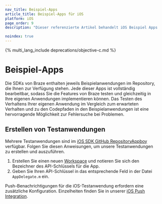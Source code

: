 ```yaml
---
nav_title: Beispiel-Apps
article_title: Beispiel-Apps für iOS
platform: iOS
page_order: 9
description: "Dieser referenzierte Artikel behandelt iOS Beispiel Apps."

noindex: true
---
```


{% multi_lang_include deprecations/objective-c.md %}

# Beispiel-Apps

Die SDKs von Braze enthalten jeweils Beispielanwendungen im Repository, die Ihnen zur Verfügung stehen. Jede dieser Apps ist vollständig bearbeitbar, sodass Sie die Features von Braze testen und gleichzeitig in Ihre eigenen Anwendungen implementieren können. Das Testen des Verhaltens Ihrer eigenen Anwendung im Vergleich zum erwarteten Verhalten und zu den Codepfaden in den Beispielanwendungen ist eine hervorragende Möglichkeit zur Fehlersuche bei Problemen.

## Erstellen von Testanwendungen
Mehrere Testanwendungen sind im [iOS SDK GitHub RepositoryAppboy](https://github.com/appboy/appboy-ios-sdk "iOS GitHub Repository") verfügbar. Folgen Sie diesen Anweisungen, um unsere Testanwendungen zu erstellen und auszuführen.

1. Erstellen Sie einen neuen [Workspace]({{site.baseurl}}/developer_guide/platform_wide/app_group_configuration/#creating-your-app-group-in-my-apps) und notieren Sie sich den Bezeichner des API-Schlüssels für die App.
2. Geben Sie Ihren API-Schlüssel in das entsprechende Feld in der Datei `AppDelegate.m` ein.

Push-Benachrichtigungen für die iOS-Testanwendung erfordern eine zusätzliche Konfiguration. Einzelheiten finden Sie in unserer [iOS Push Integration]({{site.baseurl}}/developer_guide/platforms/legacy_sdks/ios/push_notifications/integration/).


